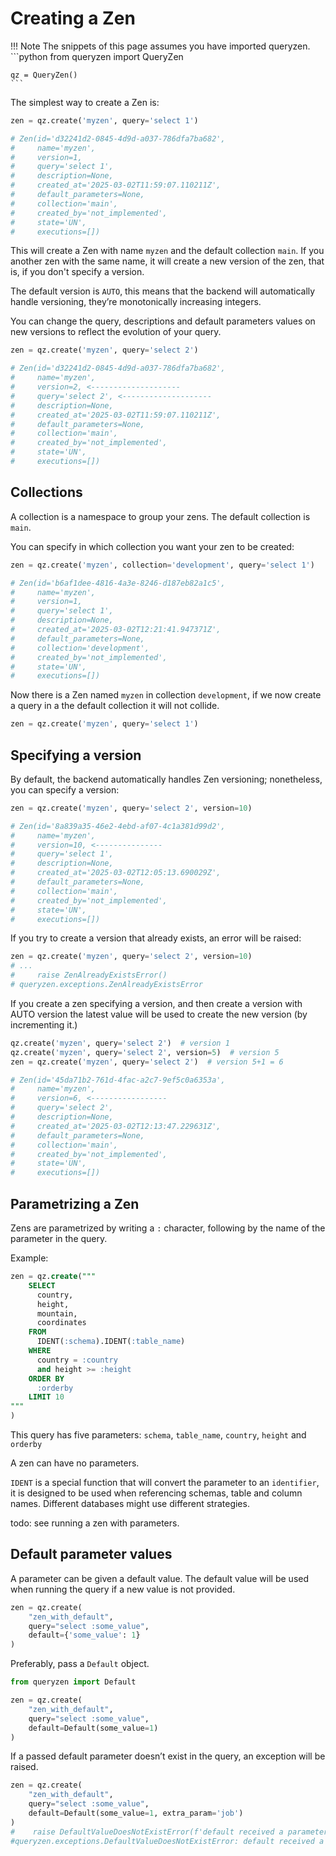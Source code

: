 # Creating a Zen

!!! Note
    The snippets of this page assumes you have imported queryzen.
    ```python
    from queryzen import QueryZen

    qz = QueryZen()
    ```
    

The simplest way to create a Zen is:

```python
zen = qz.create('myzen', query='select 1')

# Zen(id='d32241d2-0845-4d9d-a037-786dfa7ba682',
#     name='myzen',
#     version=1,
#     query='select 1',
#     description=None,
#     created_at='2025-03-02T11:59:07.110211Z',
#     default_parameters=None,
#     collection='main',
#     created_by='not_implemented',
#     state='UN',
#     executions=[])
```

This will create a Zen with name `myzen` and the default collection `main`. 
If you another zen with the same name, it will create a new version of the zen, that is, if you don't specify a version.

The default version is `AUTO`, this means that the backend will automatically handle versioning,
they’re monotonically increasing integers.

You can change the query, descriptions and default parameters values on new versions 
to reflect the evolution of your query.

```python
zen = qz.create('myzen', query='select 2')

# Zen(id='d32241d2-0845-4d9d-a037-786dfa7ba682',
#     name='myzen',
#     version=2, <--------------------
#     query='select 2', <--------------------
#     description=None,
#     created_at='2025-03-02T11:59:07.110211Z',
#     default_parameters=None,
#     collection='main',
#     created_by='not_implemented',
#     state='UN',
#     executions=[])
```

## Collections

A collection is a namespace to group your zens. The default collection is `main`.

You can specify in which collection you want your zen to be created:

```python
zen = qz.create('myzen', collection='development', query='select 1')

# Zen(id='b6af1dee-4816-4a3e-8246-d187eb82a1c5',
#     name='myzen',
#     version=1,
#     query='select 1',
#     description=None,
#     created_at='2025-03-02T12:21:41.947371Z',
#     default_parameters=None,
#     collection='development',
#     created_by='not_implemented',
#     state='UN',
#     executions=[])
```

Now there is a Zen named `myzen` in collection `development`, if we now create
a query in a the default collection it will not collide.

```python
zen = qz.create('myzen', query='select 1')
```

## Specifying a version

By default, the backend automatically handles Zen versioning; nonetheless, 
you can specify a version:

```python
zen = qz.create('myzen', query='select 2', version=10)

# Zen(id='8a839a35-46e2-4ebd-af07-4c1a381d99d2',
#     name='myzen',
#     version=10, <---------------
#     query='select 1',
#     description=None,
#     created_at='2025-03-02T12:05:13.690029Z',
#     default_parameters=None,
#     collection='main',
#     created_by='not_implemented',
#     state='UN',
#     executions=[])
```

If you try to create a version that already exists, an error will be raised:

```python
zen = qz.create('myzen', query='select 2', version=10)
# ...
#     raise ZenAlreadyExistsError()
# queryzen.exceptions.ZenAlreadyExistsError
```

If you create a zen specifying a version, and then create a version with AUTO version the latest value
will be used to create the new version (by incrementing it.)

```python
qz.create('myzen', query='select 2')  # version 1
qz.create('myzen', query='select 2', version=5)  # version 5
zen = qz.create('myzen', query='select 2')  # version 5+1 = 6

# Zen(id='45da71b2-761d-4fac-a2c7-9ef5c0a6353a',
#     name='myzen',
#     version=6, <-----------------
#     query='select 2',
#     description=None,
#     created_at='2025-03-02T12:13:47.229631Z',
#     default_parameters=None,
#     collection='main',
#     created_by='not_implemented',
#     state='UN',
#     executions=[])
```

## Parametrizing a Zen

Zens are parametrized by writing a `:` character, following by the name of the parameter in the query.

Example:

```sql
zen = qz.create("""
    SELECT
      country,
      height,
      mountain,
      coordinates
    FROM
      IDENT(:schema).IDENT(:table_name)
    WHERE
      country = :country
      and height >= :height
    ORDER BY
      :orderby
    LIMIT 10
"""
)
```

This query has five parameters: `schema`, `table_name`, `country`, `height` and `orderby`

A zen can have no parameters.

`IDENT` is a special function that will convert the parameter to an `identifier`, it is designed
to be used when referencing schemas, table and column names. Different databases might use different
strategies.

todo: see running a zen with parameters.

## Default parameter values

A parameter can be given a default value. The default value will be used when running the query
if a new value is not provided.

```python
zen = qz.create(
    "zen_with_default",
    query="select :some_value",
    default={'some_value': 1}
)
```

Preferably, pass a `Default` object.


```python
from queryzen import Default

zen = qz.create(
    "zen_with_default",
    query="select :some_value",
    default=Default(some_value=1)
)
```

If a passed default parameter doesn’t exist in the query, an exception will be raised.

```python
zen = qz.create(
    "zen_with_default",
    query="select :some_value",
    default=Default(some_value=1, extra_param='job')
)
#    raise DefaultValueDoesNotExistError(f'default received a parameter'
#queryzen.exceptions.DefaultValueDoesNotExistError: default received a parameter that is not in the query: 'extra_param'
```


